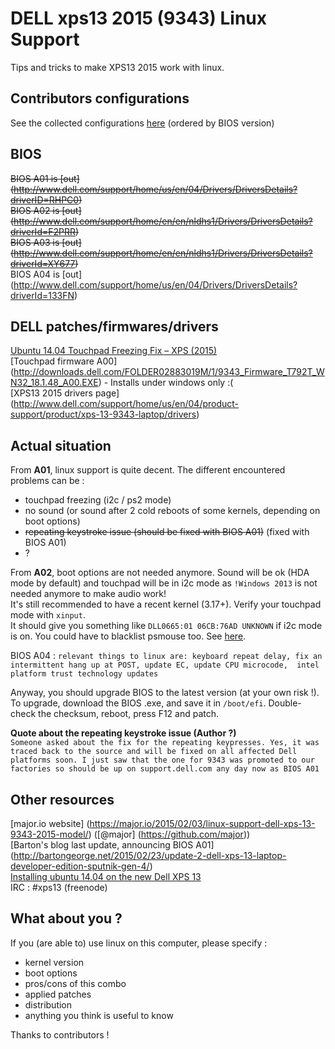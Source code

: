<h1>DELL xps13 2015 (9343) Linux Support</h1>
Tips and tricks to make XPS13 2015 work with linux.

## Contributors configurations

See the collected configurations [here](configurations.md) (ordered by BIOS version)

## BIOS

~~BIOS A01 is [out] (http://www.dell.com/support/home/us/en/04/Drivers/DriversDetails?driverID=RHPC0)~~  
~~BIOS A02 is [out] (http://www.dell.com/support/home/en/en/nldhs1/Drivers/DriversDetails?driverId=F2PRR)~~  
~~BIOS A03 is [out] (http://www.dell.com/support/home/en/en/nldhs1/Drivers/DriversDetails?driverId=XY677)~~  
BIOS A04 is [out] (http://www.dell.com/support/home/us/en/04/Drivers/DriversDetails?driverId=133FN)

## DELL patches/firmwares/drivers

[Ubuntu 14.04 Touchpad Freezing Fix – XPS (2015)](http://en.community.dell.com/support-forums/software-os/f/3525/t/19631683?dgc=SM&cid=259487&lid=5521379)  
[Touchpad firmware A00] (http://downloads.dell.com/FOLDER02883019M/1/9343_Firmware_T792T_WN32_18.1.48_A00.EXE) - Installs under windows only :(  
[XPS13 2015 drivers page] (http://www.dell.com/support/home/us/en/04/product-support/product/xps-13-9343-laptop/drivers)  

## Actual situation

From **A01**, linux support is quite decent. The different encountered problems can be :
 - touchpad freezing (i2c / ps2 mode)
 - no sound (or sound after 2 cold reboots of some kernels, depending on boot options)
 - ~~repeating keystroke issue (should be fixed with BIOS A01)~~ (fixed with BIOS A01)
 - ?
 
From **A02**, boot options are not needed anymore. Sound will be ok (HDA mode by default) and touchpad will be in i2c mode as ``!Windows 2013`` is not needed anymore to make audio work!  
It's still recommended to have a recent kernel (3.17+). Verify your touchpad mode with ``xinput``.  
It should give you something like ``DLL0665:01 06CB:76AD UNKNOWN`` if i2c mode is on. You could have to blacklist psmouse too. See [here](config6/psmouse-blacklist.conf).

BIOS A04 : ``relevant things to linux are: keyboard repeat delay, fix an intermittent hang up at POST, update EC, update CPU microcode,  intel platform trust technology updates``

Anyway, you should upgrade BIOS to the latest version (at your own risk !). To upgrade, download the BIOS .exe, and save it in ``/boot/efi``. Double-check the checksum, reboot, press F12 and patch.

**Quote about the repeating keystroke issue (Author ?)**  
``Someone asked about the fix for the repeating keypresses. Yes, it was traced back to the source and will be fixed on all affected Dell platforms soon. I just saw that the one for 9343 was promoted to our factories so should be up on support.dell.com any day now as BIOS A01``

## Other resources

[major.io website] (https://major.io/2015/02/03/linux-support-dell-xps-13-9343-2015-model/) ([@major] (https://github.com/major))  
[Barton's blog last update, announcing BIOS A01] (http://bartongeorge.net/2015/02/23/update-2-dell-xps-13-laptop-developer-edition-sputnik-gen-4/)  
[Installing ubuntu 14.04 on the new Dell XPS 13](http://forthescience.org/blog/2015/04/21/installing_ubuntu_14_04_on_the_new_dell_xps_13_v2)  
IRC : #xps13 (freenode)

## What about you ?

If you (are able to) use linux on this computer, please specify :
 - kernel version
 - boot options
 - pros/cons of this combo
 - applied patches
 - distribution
 - anything you think is useful to know  
 
Thanks to contributors !
